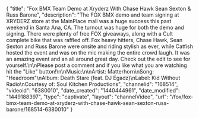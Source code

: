{
    "title": "Fox BMX Team Demo at Xryderz With Chase Hawk Sean Sexton & Russ Barone",
    "description": "The FOX BMX demo and team signing at XRYDERZ store at the MainPlace mall was a huge success this past weekend in Santa Ana, CA. The turnout was huge for both the demo and signing. There were plenty of free FOX giveaways, along with a Cult complete bike that was raffled off. Fox heavy hitters, Chase Hawk, Sean Sexton and Russ Barone were onsite and riding stylish as ever, while Catfish hosted the event and was on the mic making the entire crowd laugh. It was an amazing event and an all around great day. Check out the edit to see for yourself.\n\nPlease post a comment and if you like what you are watching hit the \"Like\" button!\n\nMusic:\n\nArtist: Matterhorn\nSong: \"Headroom\"\nAlbum: Death Stare (feat. DJ Egadz)\nLabel: Kid Without Radio\nCourtesy of: Soul Kitchen Productions",
    "channelid": "168514",
    "videoid": "6380010",
    "date_created": "1440444961",
    "date_modified": "1449188397",
    "type": "captivate",
    "layout": "channelVideo",
    "url": "\/fox\/fox-bmx-team-demo-at-xryderz-with-chase-hawk-sean-sexton-russ-barone\/168514-6380010"
}